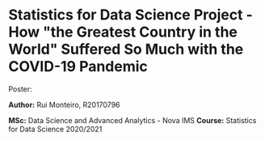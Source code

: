 # Statistics for Data Science Project - How "the Greatest Country in the World" Suffered So Much with the COVID-19 Pandemic
Poster:

**Author:**
Rui Monteiro, R20170796

**MSc:** Data Science and Advanced Analytics - Nova IMS
**Course:** Statistics for Data Science
2020/2021
